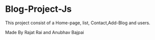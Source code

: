 # Blog-Project-Js

This project consist of a Home-page, list, Contact,Add-Blog and users.

Made By Rajat Rai and Anubhav Bajpai
